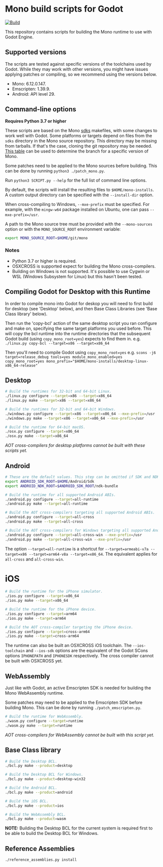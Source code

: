 # Mono build scripts for Godot

[![Build](https://github.com/godotengine/godot-mono-builds/workflows/Build/badge.svg)](https://github.com/godotengine/godot-mono-builds/actions)

This repository contains scripts for building the Mono runtime to use with Godot Engine.

## Supported versions

The scripts are tested against specific versions of the toolchains used by Godot.
While they may work with other versions, you might have issues applying patches or compiling, so we recommend using the versions below.

- Mono: 6.12.0.147.
- Emscripten: 1.39.9.
- Android: API level 29.

## Command-line options

**Requires Python 3.7 or higher**

These scripts are based on the Mono [sdks](https://github.com/mono/mono/tree/master/sdks) makefiles, with some changes to work well with Godot. Some platforms or targets depend on files from the `sdks` directory in the Mono source repository. This directory may be missing from tarballs. If that's the case, cloning the git repository may be needed. [This table](https://www.mono-project.com/docs/about-mono/versioning/#mono-source-versioning) can be used to determine the branch for a specific version of Mono.

Some patches need to be applied to the Mono sources before building. This can be done by running `python3 ./patch_mono.py`.

Run `python3 SCRIPT.py --help` for the full list of command line options.

By default, the scripts will install the resulting files to `$HOME/mono-installs`.
A custom output directory can be specified with the `--install-dir` option.

When cross-compiling to Windows, `--mxe-prefix` must be specified. For example, with the `mingw-w64` package installed on Ubuntu, one can pass `--mxe-prefix=/usr`.

A path to the Mono source tree must be provided with the `--mono-sources` option or with the `MONO_SOURCE_ROOT` environment variable:

```bash
export MONO_SOURCE_ROOT=$HOME/git/mono
```

### Notes
- Python 3.7 or higher is required.
- OSXCROSS is supported expect for building the Mono cross-compilers.
- Building on Windows is not supported. It's possible to use Cygwin or WSL (Windows Subsystem for Linux) but this hasn't been tested.

## Compiling Godot for Desktop with this Runtime

In order to compile mono into Godot for deskop you will need to first build for desktop (see 'Desktop' below), and then Base Class Libraries (see 'Base Class library' below).

Then run the 'copy-bcl' action of the same desktop script you ran configure and make on, specifying the same target platforms you used before. This will copy the bcl runtime into the runtime directories that the subsequent Godot build (using `copy_mono_root=yes`) expects to find them in.
e.g.
`./linux.py copy-bcl --target=x86 --target=x86_64`

Then you'll need to compile Godot using `copy_mono_root=yes`
e.g.
`scons -j6 target=release_debug tools=yes module_mono_enabled=yes copy_mono_root=yes mono_prefix="$HOME/mono-installs/desktop-linux-x86_64-release"`


## Desktop

```bash
# Build the runtimes for 32-bit and 64-bit Linux.
./linux.py configure --target=x86 --target=x86_64
./linux.py make --target=x86 --target=x86_64

# Build the runtimes for 32-bit and 64-bit Windows.
./windows.py configure --target=x86 --target=x86_64 --mxe-prefix=/usr
./windows.py make --target=x86 --target=x86_64 --mxe-prefix=/usr

# Build the runtime for 64-bit macOS.
./osx.py configure --target=x86_64
./osx.py make --target=x86_64
```

_AOT cross-compilers for desktop platforms cannot be built with these scripts yet._

## Android

```bash
# These are the default values. This step can be omitted if SDK and NDK root are in this location.
export ANDROID_SDK_ROOT=$HOME/Android/Sdk
export ANDROID_NDK_ROOT=$ANDROID_SDK_ROOT/ndk-bundle

# Build the runtime for all supported Android ABIs.
./android.py configure --target=all-runtime
./android.py make --target=all-runtime

# Build the AOT cross-compilers targeting all supported Android ABIs.
./android.py configure --target=all-cross
./android.py make --target=all-cross

# Build the AOT cross-compilers for Windows targeting all supported Android ABIs.
./android.py configure --target=all-cross-win --mxe-prefix=/usr
./android.py make --target=all-cross-win --mxe-prefix=/usr
```

The option `--target=all-runtime` is a shortcut for `--target=armeabi-v7a --target=x86 --target=arm64-v8a --target=x86_64`. The equivalent applies for `all-cross` and `all-cross-win`.

# iOS

```bash
# Build the runtime for the iPhone simulator.
./ios.py configure --target=x86_64
./ios.py make --target=x86_64

# Build the runtime for the iPhone device.
./ios.py configure --target=arm64
./ios.py make --target=arm64

# Build the AOT cross-compiler targeting the iPhone device.
./ios.py configure --target=cross-arm64
./ios.py make --target=cross-arm64
```

The runtime can also be built an OSXCROSS iOS toolchain. The `--ios-toolchain` and `--ios-sdk` options
are the equivalent of the Godot SCons options `IPHONEPATH` and `IPHONESDK` respectively.
The cross compiler cannot be built with OSXCROSS yet.

## WebAssembly

Just like with Godot, an active Emscripten SDK is needed for building the Mono WebAssembly runtime.

Some patches may need to be applied to the Emscripten SDK before building Mono. This can be done by running `./patch_emscripten.py`.

```bash
# Build the runtime for WebAssembly.
./wasm.py configure --target=runtime
./wasm.py make --target=runtime
```

_AOT cross-compilers for WebAssembly cannot be built with this script yet._

## Base Class library

```bash
# Build the Desktop BCL.
./bcl.py make --product=desktop

# Build the Desktop BCL for Windows.
./bcl.py make --product=desktop-win32

# Build the Android BCL.
./bcl.py make --product=android

# Build the iOS BCL.
./bcl.py make --product=ios

# Build the WebAssembly BCL.
./bcl.py make --product=wasm
```

**NOTE:** Building the Desktop BCL for the current system is required first to be able to build the Desktop BCL for Windows.

## Reference Assemblies

```bash
./reference_assemblies.py install
```
